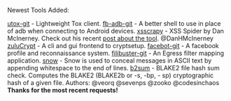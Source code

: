 Newest Tools Added:

[utox-git](https://github.com/notsecure/uTox) - Lightweight Tox client.
[fb-adb-git](https://github.com/facebook) - A better shell to use in place of adb when connecting to Android devices.
[xsscrapy](https://github.com/DanMcInerney/xsscrapy) - XSS Spider by Dan McInerney. Check out his recent [post about the tool](http://danmcinerney.org/xsscrapy-fast-thorough-xss-vulnerability-spider/). @DanHMcInerney
[zuluCrypt](https://github.com/mhogomchungu/zuluCrypt/) - A cli and gui frontend to cryptsetup.
[facebot-git](https://github.com/pun1sh3r/facebot) - A facebook profile and reconnaissance system.
[filibuster-git](https://github.com/subinacls/Filibuster) - An Egress filter mapping application. 
[snow](http://darkside.com.au/snow/index.html) - Snow is used to conceal messages in ASCII text by appending whitespace to the end of lines.
[b2sum](https://blake2.net/) - BLAKE2 file hash sum check. Computes the BLAKE2 (BLAKE2b or -s, -bp, - sp) cryptographic hash of a given file. Authors: @veorq @sevenps @zooko @codesinchaos
**Thanks for the most recent requests!**
